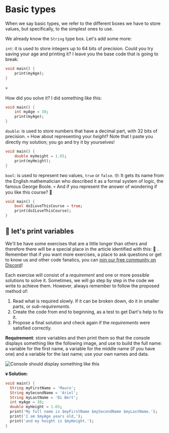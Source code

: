 # Basic types

When we say basic types, we refer to the different boxes we have to store values, but specifically, to the simplest ones to use.

We already know the `String` type box. Let's add some more:

`int`: it is used to store integers up to 64 bits of precision. Could you try saving your age and printing it? I leave you the base code that is going to break:

```dart
void main() {
    print(myAge);
}
```

💀

How did you solve it? I did something like this:

```dart
void main() {
    int myAge = 38;
    print(myAge);
}
```

`double`:  is used to store numbers that have a decimal part, with 32 bits of precision. 💀 How about representing your _height_? Note that I paste you directly my solution; you go and try it by yourselves!

```dart
void main() {
    double myHeight = 1.65;
    print(myHeight);
}
```

`bool`:  is used to represent two values, `true` or `false`. 🤓: It gets its name from the English mathematician who described it as a formal system of logic, the famous George Boole. 💀 And if you represent the answer of wondering if you like this course? 🤣

```dart
void main() {
    bool doILoveThisCourse = true;
    print(doILoveThisCourse);
}
```

## 💪 let's print variables

We'll be have some exercises that are a little longer than others and therefore there will be a special place in the article identified with this:  💪 . Remember that if you want more exercises, a place to ask questions or get to know us and other code fanatics, you can [join our free community on Discord](https://discord.gg/vpPVf7guPC)!

Each exercise will consist of a _requirement_ and one or more possible solutions to solve it. Sometimes, we will go step by step in the code we write to achieve them. However, always remember to follow the proposed method of:

1. Read what is required slowly. If it can be broken down, do it in smaller parts, or _sub-requirements_.
2. Create the code from end to beginning, as a test to get Dart's help to fix it.
3. Propose a final solution and check again if the _requirements_ were satisfied correctly.

__Requirement__: store variables and then print them so that the console displays something like the following image, and use to build the full name: a variable for the first name, a variable for the middle name (if you have one) and a variable for the last name; use your own names and data.

![Console should display something like this](https://raw.githubusercontent.com/themonkslab/courses/main/dart/2.Dart_b%C3%A1sico/5.e.1_a_imprimir_variables.png)

__💀 Solution__:

```dart
void main() {
  String myFirstName = 'Mauro';
  String mySecondName = 'Ariel';
  String myLastName = 'Di Bert';
  int myAge = 38;
  double myHeight = 1.65;
  print('My full name is $myFirstName $mySecondName $myLastName.');
  print('I am $myAge years old,');
  print('and my height is $myHeight.');
}
```
